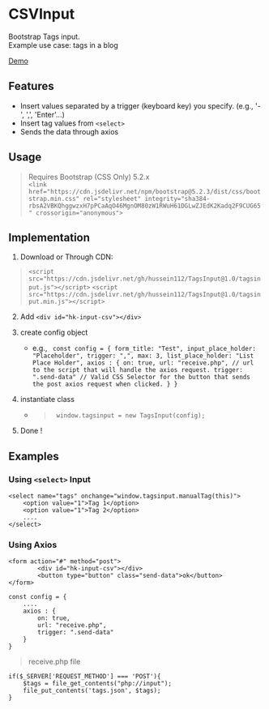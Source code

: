 # CSVInput

Bootstrap Tags input. <br>
Example use case: tags in a blog

[Demo](https://hussein112.github.io/TagsInputDemo)

## Features

- Insert values separated by a trigger (keyboard key) you specify. (e.g., '-', ',', 'Enter'...)
- Insert tag values from ``` <select> ```
- Sends the data through axios

## Usage

> Requires Bootstrap (CSS Only) 5.2.x <br>
`` <link href="https://cdn.jsdelivr.net/npm/bootstrap@5.2.3/dist/css/bootstrap.min.css" rel="stylesheet" integrity="sha384-rbsA2VBKQhggwzxH7pPCaAqO46MgnOM80zW1RWuH61DGLwZJEdK2Kadq2F9CUG65" crossorigin="anonymous"> ``

## Implementation

1. Download or Through CDN: 
> ``<script src="https://cdn.jsdelivr.net/gh/hussein112/TagsInput@1.0/tagsinput.js"></script>``
> ``<script src="https://cdn.jsdelivr.net/gh/hussein112/TagsInput@1.0/tagsinput.min.js"></script>``
2. Add ``<div id="hk-input-csv"></div>``

3. create config object
    - e.g., `` const config = {
                form_title: "Test",
                input_place_holder: "Placeholder",
                trigger: ",",
                max: 3,
                list_place_holder: "List Place Holder",
                axios : {
                    on: true,
                    url: "receive.php", // url to the script that will handle the axios request.
                    trigger: ".send-data" // Valid CSS Selector for the button that sends the post axios request when clicked.
                }
            }``
3. instantiate class
    - > `` window.tagsinput = new TagsInput(config);``
4. Done !

## Examples

### Using `` <select> `` Input

```
<select name="tags" onchange="window.tagsinput.manualTag(this)">
    <option value="1">Tag 1</option>
    <option value="1">Tag 2</option>
    ....
</select>
```

### Using Axios

```
<form action="#" method="post">
        <div id="hk-input-csv"></div>
        <button type="button" class="send-data">ok</button>
</form>
```

```
const config = {
    ....
    axios : {
        on: true,
        url: "receive.php",
        trigger: ".send-data"
    }
}
```

> receive.php file
```
if($_SERVER['REQUEST_METHOD'] === 'POST'){
    $tags = file_get_contents("php://input");
    file_put_contents('tags.json', $tags);
}
```
